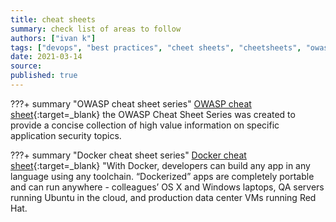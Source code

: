 ```yaml
---
title: cheat sheets
summary: check list of areas to follow
authors: ["ivan k"]
tags: ["devops", "best practices", "cheet sheets", "cheetsheets", "owasp", "docker"]
date: 2021-03-14
source:
published: true
---
```


???+ summary "OWASP cheat sheet series"
    [OWASP cheat sheet][owasp-cheet-sheet]{:target=_blank}
    the OWASP Cheat Sheet Series was created to provide a concise collection of high value information on specific application security topics.

???+ summary "Docker cheat sheet series"
    [Docker cheat sheet][docker-cheatsheet]{:target=_blank}
    "With Docker, developers can build any app in any language using any toolchain. “Dockerized” apps are completely portable and can run anywhere - colleagues’ OS X and Windows laptops, QA servers running Ubuntu in the cloud, and production data center VMs running Red Hat.

[owasp-cheet-sheet]: https://cheatsheetseries.owasp.org
[docker-cheatsheet]: https://github.com/wsargent/docker-cheat-sheet#containers

